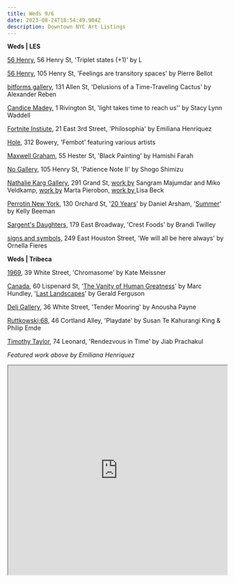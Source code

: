 ```yaml
---
title: Weds 9/6
date: 2023-08-24T18:54:49.904Z
description: Downtown NYC Art Listings
---
```

**W﻿eds | LES**

[56 Henry](https://56henry.nyc/exhibitions/triple-states-1), 56 Henry St, 'Triplet states (+1)' by L

[56 Henry](https://56henry.nyc/exhibitions/feelings-are-transitory-spaces), 105 Henry St, 'Feelings are transitory spaces' by Pierre Bellot

[bitforms gallery](https://bitforms.art/exhibition/alexander-reben/), 131 Allen St, 'Delusions of a Time-Traveling Cactus' by Alexander Reben

[Candice Madey](https://www.candicemadey.com/gallery/all/stacy-lynn-waddell-2023), 1 Rivington St, 'light takes time to reach us'' by Stacy Lynn Waddell

[Fortnite Instiute](https://fortnight.institute/exhibitions/78-emiliana-henriquez-philosophia/), 21 East 3rd Street, 'Philosophia' by Emiliana Henriquez

[Hole](http://theholenyc.com/), 312 Bowery, 'Fembot' featuring various artists

[Maxwell Graham](https://maxwellgraham.biz/), 55 Hester St, 'Black Painting' by Hamishi Farah

[No Gallery](https://www.nononogallery.com/), 105 Henry St, 'Patience Note II' by Shogo Shimizu

[Nathalie Karg Gallery](https://nathaliekarg.com/news/), 291 Grand St, [work by](https://nathaliekarg.com/exhibitions/72-sangram-majumdar-and-miko-veldkamp/works/) Sangram Majumdar and Miko Veldkamp, [work by](https://nathaliekarg.com/exhibitions/74-marta-pierobon/works/) Marta Pierobon, [work by ](https://nathaliekarg.com/exhibitions/73-lisa-beck/works/)Lisa Beck

[Perrotin New York](https://www.perrotin.com/), 130 Orchard St, '[20 Years](https://www.perrotin.com/exhibitions/daniel_arsham-20-years/9133)' by Daniel Arsham, '[Summer](https://www.perrotin.com/exhibitions/kelly_beeman-summer/10311)' by Kelly Beeman

[Sargent's Daughters](https://www.sargentsdaughters.com/brandi-twilley-crest-foods), 179 East Broadway, 'Crest Foods' by Brandi Twilley

[signs and symbols](https://www.signsandsymbols.art/exhibitions/we-will-all-be-here-always), 249 East Houston Street, 'We will all be here always' by Ornella Fieres

**W﻿eds | Tribeca**

[1969](http://www.1969gallery.com/upcoming), 39 White Street, 'Chromasome' by Kate Meissner

[Canada](https://www.canadanewyork.com/), 60 Lispenard St, '[The Vanity of Human Greatness](https://www.canadanewyork.com/exhibitions/2023/the-vanity-of-human-greatness/)' by Marc Hundley, '[Last Landscapes](https://www.canadanewyork.com/exhibitions/2023/last-landscapes/)' by Gerald Ferguson

[Deli Gallery](https://deligallery.com/Exhibitions), 36 White Street, 'Tender Mooring' by Anousha Payne

[Ruttkowski;68](https://www.ruttkowski68.com/exhibition/playdate/), 46 Cortland Alley, 'Playdate' by Susan Te Kahurangi King & Philip Emde

[Timothy Taylor](https://www.timothytaylor.com/exhibitions/rendezvous-in-time/), 74 Leonard, 'Rendezvous in Time' by Jiab Prachakul

*F﻿eatured work above by Emiliana Henriquez*

<iframe src="https://www.google.com/maps/d/u/1/embed?mid=1eW2XcNX3mQ3znqL4uzDiHgevrJQWCuk&ehbc=2E312F" width="100%" height="480"></iframe>